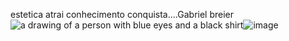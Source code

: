 estetica atrai conhecimento conquista....Gabriel breier
<img src="https://media1.tenor.com/m/8UntVSgyu6QAAAAC/gojo-satoru-satoru-gojo.gif" alt="a drawing of a person with blue eyes and a black shirt"/>![image](https://github.com/user-attachments/assets/8eb4689d-f9aa-419a-a64c-be2b2e895b9c)
